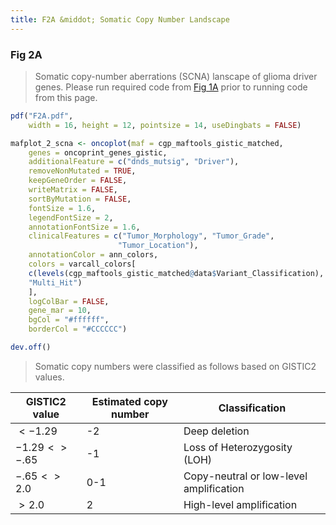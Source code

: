 ```yaml
---
title: F2A &middot; Somatic Copy Number Landscape
---
```


### Fig 2A

>Somatic copy-number aberrations (SCNA) lanscape of glioma driver genes. Please run required code from [Fig 1A](/figures/F1A/) prior to running code from this page.

```r
pdf("F2A.pdf",
    width = 16, height = 12, pointsize = 14, useDingbats = FALSE)

mafplot_2_scna <- oncoplot(maf = cgp_maftools_gistic_matched,
    genes = oncoprint_genes_gistic,
    additionalFeature = c("dnds_mutsig", "Driver"),
    removeNonMutated = TRUE,
    keepGeneOrder = FALSE,
    writeMatrix = FALSE,
    sortByMutation = FALSE,
    fontSize = 1.6,
    legendFontSize = 2,
    annotationFontSize = 1.6,
    clinicalFeatures = c("Tumor_Morphology", "Tumor_Grade",
                        "Tumor_Location"),
    annotationColor = ann_colors,
    colors = varcall_colors[
    c(levels(cgp_maftools_gistic_matched@data$Variant_Classification),
    "Multi_Hit")
    ],
    logColBar = FALSE,
    gene_mar = 10,
    bgCol = "#ffffff",
    borderCol = "#CCCCCC")

dev.off()
```

>Somatic copy numbers were classified as follows based on GISTIC2 values.

| GISTIC2 value | Estimated copy number | Classification |
|---|---|---|
| $< -1.29$ | -2 | Deep deletion |
| $-1.29 <> -.65$ | -1 | Loss of Heterozygosity (LOH) |
| $-.65 <> 2.0$ | 0-1 | Copy-neutral or low-level amplification |
| $>2.0$ | 2 | High-level amplification |

